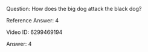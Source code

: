 Question: How does the big dog attack the black dog?

Reference Answer: 4

Video ID: 6299469194

Answer: 4

